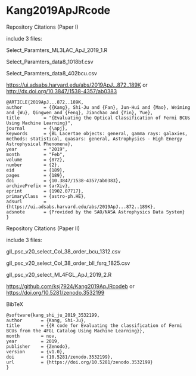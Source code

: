 # Kang2019ApJRcode

Repository Citations (Paper I)

include 3 files:

Select_Paramters_ML3LAC_ApJ_2019_1.R

Select_Paramters_data8_1018bf.csv

Select_Paramters_data8_402bcu.csv

https://ui.adsabs.harvard.edu/abs/2019ApJ...872..189K  or  http://dx.doi.org/10.3847/1538-4357/ab0383

       
       
    @ARTICLE{2019ApJ...872..189K, 
    author        = {{Kang}, Shi-Ju and {Fan}, Jun-Hui and {Mao}, Weiming and {Wu}, Qingwen and {Feng}, Jianchao and {Yin}, Yue},  
    title         = "{Evaluating the Optical Classification of Fermi BCUs Using Machine Learning}", 
    journal       = {\apj},
    keywords      = {BL Lacertae objects: general, gamma rays: galaxies, methods: statistical, quasars: general, Astrophysics - High Energy Astrophysical Phenomena},
    year          = "2019",
    month         = "Feb",
    volume        = {872},
    number        = {2},
    eid           = {189},
    pages         = {189},
    doi           = {10.3847/1538-4357/ab0383},
    archivePrefix = {arXiv},
    eprint        = {1902.07717},
    primaryClass  = {astro-ph.HE},
    adsurl        = {https://ui.adsabs.harvard.edu/abs/2019ApJ...872..189K},
    adsnote       = {Provided by the SAO/NASA Astrophysics Data System}
    }
       
       
Repository Citations (Paper II)

include 3 files:

gll_psc_v20_select_Col_38_order_bcu_1312.csv

gll_psc_v20_select_Col_38_order_bll_fsrq_1825.csv

gll_psc_v20_select_ML4FGL_ApJ_2019_2.R

https://github.com/ksj7924/Kang2019ApJRcodeb or https://doi.org/10.5281/zenodo.3532199 
     
BibTeX

    @software{kang_shi_ju_2019_3532199,
    author       = {Kang, Shi-Ju},
    title        = {{R code for Evaluating the classification of Fermi BCUs from the 4FGL Catalog Using Machine Learning}},
    month        = nov,
    year         = 2019,
    publisher    = {Zenodo},
    version      = {v1.0},
    doi          = {10.5281/zenodo.3532199},
    url          = {https://doi.org/10.5281/zenodo.3532199}
    }

